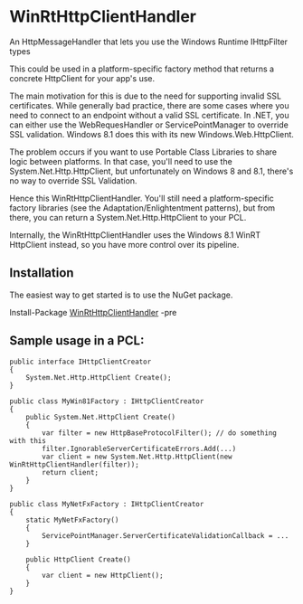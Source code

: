 WinRtHttpClientHandler
======================

An HttpMessageHandler that lets you use the Windows Runtime IHttpFilter types

This could be used in a platform-specific factory method that returns 
a concrete HttpClient for your app's use.

The main motivation for this is due to the need for supporting invalid SSL certificates.
While generally bad practice, there are some cases where you need to connect
to an endpoint without a valid SSL certificate. In .NET, you can either use the WebRequesHandler
or ServicePointManager to override SSL validation. Windows 8.1 does this with its new
Windows.Web.HttpClient. 

The problem occurs if you want to use Portable Class Libraries to share logic between platforms.
In that case, you'll need to use the System.Net.Http.HttpClient, but unfortunately on Windows 8 and 8.1,
there's no way to override SSL Validation.

Hence this WinRtHttpClientHandler. You'll still need a platform-specific factory libraries 
(see the Adaptation/Enlightentment patterns), but from there, you can return
a System.Net.Http.HttpClient to your PCL.

Internally, the WinRtHttpClientHandler uses the Windows 8.1 WinRT HttpClient instead, so 
you have more control over its pipeline.

Installation
----
The easiest way to get started is to use the NuGet package.

Install-Package [WinRtHttpClientHandler](http://www.nuget.org/packages/WinRtHttpClientHandler) -pre

Sample usage in a PCL:
----

    public interface IHttpClientCreator
    {
        System.Net.Http.HttpClient Create();
    }

    public class MyWin81Factory : IHttpClientCreator
    {
        public System.Net.HttpClient Create()
        {
            var filter = new HttpBaseProtocolFilter(); // do something with this
            filter.IgnorableServerCertificateErrors.Add(...)
            var client = new System.Net.Http.HttpClient(new WinRtHttpClientHandler(filter));
            return client;
        }
    }
	
    public class MyNetFxFactory : IHttpClientCreator
    {
        static MyNetFxFactory()
        {
            ServicePointManager.ServerCertificateValidationCallback = ...
        }

        public HttpClient Create()
        {
            var client = new HttpClient();
        }
    }
        
